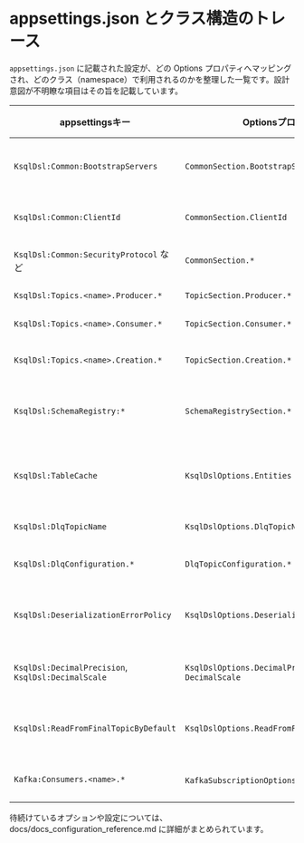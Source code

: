 # appsettings.json とクラス構造のトレース

`appsettings.json` に記載された設定が、どの Options プロパティへマッピングされ、どのクラス（namespace）で利用されるのかを整理した一覧です。設計意図が不明瞭な項目はその旨を記載しています。

| appsettingsキー | Optionsプロパティ | 利用クラス (ネームスペース) | 設計意図・備考 |
|--------------------|------------------------|--------------------------------|----------------------------------|
| `KsqlDsl:Common:BootstrapServers` | `CommonSection.BootstrapServers` | `KafkaProducerManager`, `KafkaConsumerManager`, `KafkaAdminService` | Kafka クラスタの接続元を指定 |
| `KsqlDsl:Common:ClientId` | `CommonSection.ClientId` | 同上 | Kafka クライアントID |
| `KsqlDsl:Common:SecurityProtocol` など | `CommonSection.*` | 同上、セキュリティ設定で利用 | TLS/SASL などの設定 |
| `KsqlDsl:Topics.<name>.Producer.*` | `TopicSection.Producer.*` | `KafkaProducerManager` | Producer 個別設定 |
| `KsqlDsl:Topics.<name>.Consumer.*` | `TopicSection.Consumer.*` | `KafkaConsumerManager` | Consumer 個別設定 |
| `KsqlDsl:Topics.<name>.Creation.*` | `TopicSection.Creation.*` | `KafkaAdminService` | トピック自動生成の設定 |
| `KsqlDsl:SchemaRegistry:*` | `SchemaRegistrySection.*` | `KafkaProducerManager`, `KafkaConsumerManager`, `KsqlContext` | Avro スキーマの登録、取得設定 |
| `KsqlDsl:TableCache` | `KsqlDslOptions.Entities` | `KsqlContextCacheExtensions`, `TableCacheRegistry` | エンティティごとのテーブルキャッシュ設定 |
| `KsqlDsl:DlqTopicName` | `KsqlDslOptions.DlqTopicName` | `KafkaAdminService`, `DlqProducer` | DLQ 用トピック名 |
| `KsqlDsl:DlqConfiguration.*` | `DlqTopicConfiguration.*` | `KafkaAdminService` | DLQ トピック生成方針 |
| `KsqlDsl:DeserializationErrorPolicy` | `KsqlDslOptions.DeserializationErrorPolicy` | `KafkaConsumerManager` | デシリアライズ失敗時のポリシー |
| `KsqlDsl:DecimalPrecision`, `KsqlDsl:DecimalScale` | `KsqlDslOptions.DecimalPrecision`, `DecimalScale` | `KsqlContext` (通して `DecimalPrecisionConfig` に伝播), Query Builders | decimal 型の精度/スケール一括設定 |
| `KsqlDsl:ReadFromFinalTopicByDefault` | `KsqlDslOptions.ReadFromFinalTopicByDefault` | 利用部位不明 | 意図不明、設計規定が不定 |
| `Kafka:Consumers.<name>.*` | `KafkaSubscriptionOptions` へ取り込み | `KafkaConsumerManager` | 複数グループ設定に対応 |

待続けているオプションや設定については、docs/docs_configuration_reference.md に詳細がまとめられています。
